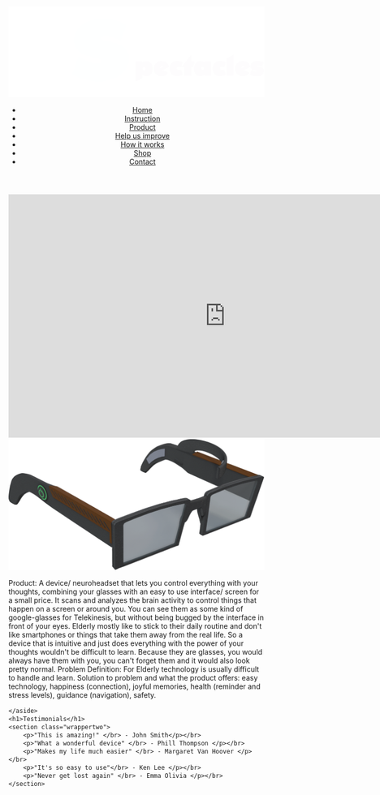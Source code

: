 <!DOCTYPE html>
<html lang="en">
<head>
	<meta charset="UTF-8" />
	<title>Smart Spectacles</title>
	<meta name="viewport" content="width=device-width, initial-scale=1">
	<link rel="stylesheet" href="css/fonts.css" />
	<link rel="stylesheet" media="(min-width: 768px)" href="css/home.css" />
	<link rel="stylesheet" media="(max-width: 767px)" href="css/home-small.css"/>
	
	
</head>
<body>
	<header>
		<nav>
			<img src="images/logo white.png" alt="logo"/>
			<ul>
				<li><a href="#">Home</a></li>
				<li><a href="instruction.html">Instruction</a></li>
				<li><a href="product.html">Product</a></li>
				<li><a href="help us.html">Help us improve</a></li>
				<li><a href="how.html">How it works</a></li>
				<li><a href="shop.html">Shop</a></li>
				<li><a href="contact.html">Contact</a></li>
			</ul>
		</nav>
	</header>
	<section class="wrapperone">
		<div class="video">
		<center><iframe width="853" height="480" src="https://www.youtube.com/embed/gJwO_WpI42I" frameborder="0" allowfullscreen></iframe></center>
		</div>
	</section>
	<aside>
		<img src="images/spectacles.png" alt="spectacle"/>
		<p>
		Product: A device/ neuroheadset that lets you control everything with your thoughts, combining your glasses with an easy to use interface/ screen for a small price. It scans and analyzes the brain activity to control things that happen on a screen or around you. You can see them as some kind of google-glasses for Telekinesis, but without being bugged by the interface in front of your eyes. 
		Elderly mostly like to stick to their daily routine and don't like smartphones or things that take them away from the real life. So a device that is intuitive and just does everything with the power of your thoughts wouldn't be difficult to learn. Because they are glasses, you would always have them with you, you can't forget them and it would also look pretty normal. 
		Problem Definition: For Elderly technology is usually difficult to handle and learn.
		Solution to problem and what the product offers: easy technology, happiness (connection), joyful memories, health (reminder and stress levels), guidance (navigation), safety. 
		</p>

	</aside>
	<h1>Testimonials</h1>
	<section class="wrappertwo">
		<p>"This is amazing!" </br> - John Smith</p></br>
		<p>"What a wonderful device" </br> - Phill Thompson </p></br>
		<p>"Makes my life much easier" </br> - Margaret Van Hoover </p></br>
		<p>"It's so easy to use"</br> - Ken Lee </p></br>
		<p>"Never get lost again" </br> - Emma Olivia </p></br>
	</section>
	
	
</body>
</html>
